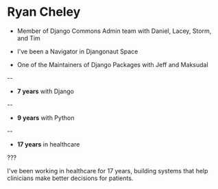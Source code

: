 # Ryan Cheley

* Member of Django Commons Admin team with Daniel, Lacey, Storm, and Tim

* I've been a Navigator in Djangonaut Space

* One of the Maintainers of Django Packages with Jeff and Maksudal


--

- **7 years** with Django


--

- **9 years** with Python

--

- **17 years** in healthcare

???

I've been working in healthcare for 17 years, building systems that help clinicians make better decisions for patients.
